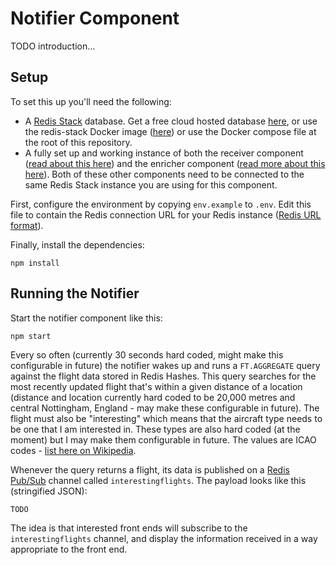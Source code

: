 # Notifier Component

TODO introduction...

## Setup

To set this up you'll need the following:

* A [Redis Stack](https://redis.io/docs/stack/get-started/) database.  Get a free cloud hosted database [here](https://redis.com/try-free), or use the redis-stack Docker image ([here](https://hub.docker.com/r/redis/redis-stack)) or use the Docker compose file at the root of this repository.
* A fully set up and working instance of both the receiver component ([read about this here](../receiver/README.md)) and the enricher component ([read more about this here](../enricher/README.md)).  Both of these other components need to be connected to the same Redis Stack instance you are using for this component.

First, configure the environment by copying `env.example` to `.env`.  Edit this file to contain the Redis connection URL for your Redis instance ([Redis URL format](https://www.iana.org/assignments/uri-schemes/prov/redis)).

Finally, install the dependencies:

```
npm install
```

## Running the Notifier

Start the notifier component like this:

```
npm start
```

Every so often (currently 30 seconds hard coded, might make this configurable in future) the notifier wakes up and runs a `FT.AGGREGATE` query against the flight data stored in Redis Hashes.  This query searches for the most recently updated flight that's within a given distance of a location (distance and location currently hard coded to be 20,000 metres and central Nottingham, England - may make these configurable in future).  The flight must also be "interesting" which means that the aircraft type needs to be one that I am interested in.  These types are also hard coded (at the moment) but I may make them configurable in future.  The values are ICAO codes - [list here on Wikipedia](https://en.wikipedia.org/wiki/List_of_aircraft_type_designators).

Whenever the query returns a flight, its data is published on a [Redis Pub/Sub](https://redis.io/docs/manual/pubsub/) channel called `interestingflights`.  The payload looks like this (stringified JSON):

```
TODO
```

The idea is that interested front ends will subscribe to the `interestingflights` channel, and display the information received in a way appropriate to the front end.

